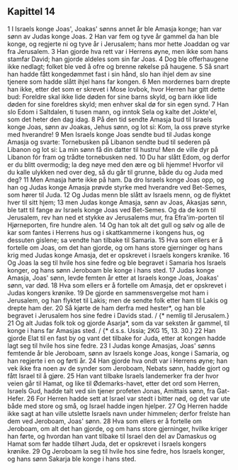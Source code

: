 ## Kapittel 14

1 I Israels konge Joas', Joakas' sønns annet år ble Amasja konge; han var sønn av Judas konge Joas.
2 Han var fem og tyve år gammel da han ble konge, og regjerte ni og tyve år i Jerusalem; hans mor hette Joaddan og var fra Jerusalem.
3 Han gjorde hva rett var i Herrens øyne, men ikke som hans stamfar David; han gjorde aldeles som sin far Joas.
4 Dog ble offerhaugene ikke nedlagt; folket ble ved å ofre og brenne røkelse på haugene.
5 Så snart han hadde fått kongedømmet fast i sin hånd, slo han ihjel dem av sine tjenere som hadde slått ihjel hans far kongen.
6 Men mordernes barn drepte han ikke, etter det som er skrevet i Mose lovbok, hvor Herren har gitt dette bud: Foreldre skal ikke lide døden for sine barns skyld, og barn ikke lide døden for sine foreldres skyld; men enhver skal dø for sin egen synd.
7 Han slo Edom i Saltdalen, ti tusen mann, og inntok Sela og kalte det Jokte'el, som det heter den dag idag.
8 På den tid sendte Amasja bud til Israels konge Joas, sønn av Joakas, Jehus sønn, og lot si: Kom, la oss prøve styrke med hverandre!
9 Men Israels konge Joas sendte bud til Judas konge Amasja og svarte: Tornebusken på Libanon sendte bud til sederen på Libanon og lot si: La min sønn få din datter til hustru! Men de ville dyr på Libanon fór fram og trådte tornebusken ned.
10 Du har slått Edom, og derfor er du blitt overmodig; la deg nøye med den ære og bli hjemme! Hvorfor vil du kalle ulykken ned over deg, så du går til grunne, både du og Juda med deg?
11 Men Amasja hørte ikke på ham. Da dro Israels konge Joas opp, og han og Judas konge Amasja prøvde styrke med hverandre ved Bet-Semes, som hører til Juda.
12 Og Judas menn ble slått av Israels menn, og de flyktet hver til sitt hjem;
13 men Judas konge Amasja, sønn av Joas, Akasjas sønn, ble tatt til fange av Israels konge Joas ved Bet-Semes. Og da de kom til Jerusalem, rev han ned et stykke av Jerusalems mur, fra Efra'im-porten til Hjørneporten, fire hundre alen.
14 Og han tok alt det gull og sølv og alle de kar som fantes i Herrens hus og i skattkammerne i kongens hus, og dessuten gislene; sa vendte han tilbake til Samaria.
15 Hva som ellers er å fortelle om Joas, om det han gjorde, og om hans store gjerninger og hans krig med Judas konge Amasja, det er opskrevet i Israels kongers krønike.
16 Og Joas la seg til hvile hos sine fedre og ble begravet i Samaria hos Israels konger, og hans sønn Jeroboam ble konge i hans sted.
17 Judas konge Amasja, Joas' sønn, levde femten år etter at Israels konge Joas, Joakas' sønn, var død.
18 Hva som ellers er å fortelle om Amasja, det er opskrevet i Judas kongers krønike.
19 De gjorde en sammensvergelse mot ham i Jerusalem, og han flyktet til Lakis; men de sendte folk etter ham til Lakis og drepte ham der.
20 Så kjørte de ham derfra med hester*, og han ble begravet i Jerusalem hos sine fedre i Davids stad. / {* nemlig til Jerusalem.}
21 Og alt Judas folk tok og gjorde Asarja*, som da var seksten år gammel, til konge i hans far Amasjas sted. / {* d.s.s. Ussia; 2KG 15, 13. 30.}
22 Han gjorde Elat til en fast by og vant det tilbake for Juda, etter at kongen hadde lagt seg til hvile hos sine fedre.
23 I Judas konge Amasjas, Joas' sønns femtende år ble Jeroboam, sønn av Israels konge Joas, konge i Samaria, og han regjerte i en og førti år.
24 Han gjorde hva ondt var i Herrens øyne; han vek ikke fra noen av de synder som Jeroboam, Nebats sønn, hadde gjort og fått Israel til å gjøre.
25 Han vant tilbake Israels landemerker fra der hvor veien går til Hamat, og like til Ødemarks-havet, etter det ord som Herren, Israels Gud, hadde talt ved sin tjener profeten Jonas, Amittais sønn, fra Gat-Hefer.
26 For Herren hadde sett at Israel var stedt i bitter nød, og det var ute både med store og små, og Israel hadde ingen hjelper.
27 Og Herren hadde ikke sagt at han ville utslette Israels navn under himmelen; derfor frelste han dem ved Jeroboam, Joas' sønn.
28 Hva som ellers er å fortelle om Jeroboam, om alt det han gjorde, og om hans store gjerninger, hvilke kriger han førte, og hvordan han vant tilbake til Israel den del av Damaskus og Hamat som før hadde tilhørt Juda, det er opskrevet i Israels kongers krønike.
29 Og Jeroboam la seg til hvile hos sine fedre, hos Israels konger, og hans sønn Sakarja ble konge i hans sted.
